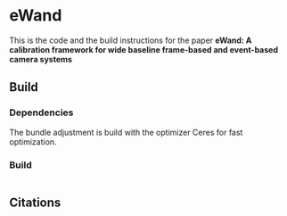 # eWand

This is the code and the build instructions for the paper **eWand: A calibration framework for wide baseline frame-based and event-based camera systems**


## Build

### Dependencies
The bundle adjustment is build with the optimizer Ceres for fast optimization.

### Build

```bash

```

## Citations
